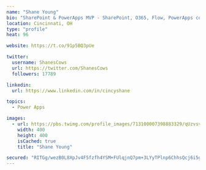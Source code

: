 ```yaml
---
name: "Shane Young"
bio: "SharePoint & PowerApps MVP - SharePoint, O365, Flow, PowerApps consulting? @PowerApps911 | Pure Snark? You found it."
location: Cincinnati, OH
type: "profile"
heat: 96

website: https://t.co/91p5BQ3pUe

twitter:
  username: ShanesCows
  url: https://twitter.com/ShanesCows
  followers: 17789

linkedin:
  url: https://www.linkedin.com/in/cincyshane

topics:
  - Power Apps

images:
  - url: https://pbs.twimg.com/profile_images/713100007398883329/qUzvsvQ3_400x400.jpg
    width: 400
    height: 400
    isCached: true
    title: "Shane Young"

secured: "RITGg/wezB0L8XpJv4F5fzfh4YSM+FUlqjnQ7pm+3LYyTPlnp6ChhsQcj6i5gNavlwsJb4VEbGn74G3gwqNjZDejzyUjobqg8PT1y178I9+NgWyQ+x732wuUSiNPUHkjkOFC2/lXcJAeyiHPrxHXbREobElB5GJnuwOu1WuCdbUpQznTgURNzJ2AzgrtzfvZIdM6FtfXNAz5Cwl3p7m9dweJ9LFrM40b4U3Ofn7r70H9K+l59qN+TPoFoIP6xMArAkmGjjlXFGJHHeIr9AtBlQPHUcdDzjjWFbwmFZvZ9s9uv+SWLWXl4r9rWJLA0u8cduxJsk0yHJHXICkfgCNMIF1tY6u/rNug3wFL9DUfJT8oETvFF5YMnu3q++TF849uT7vLqylWShK0UmmsU38i/QWWKh2HnYbc6Vp1KB8UEGc=;pv00vMwjHq+LitWqs+kbLw=="
---
```


